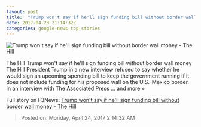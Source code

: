 ```yaml
---
layout: post
title:  "Trump won't say if he'll sign funding bill without border wall money - The Hill"
date: 2017-04-23 21:14:32Z
categories: google-news-top-stories
---
```


![Trump won't say if he'll sign funding bill without border wall money - The Hill](http://thehill.com/sites/default/files/article_images/trumpdonald1_041717getty.jpg)

The Hill Trump won't say if he'll sign funding bill without border wall money The Hill President Trump in a new interview refused to say whether he would sign an upcoming spending bill to keep the government running if it does not include funding for his proposed wall on the U.S.-Mexico border. In an interview with The Associated Press ... and more »


Full story on F3News: [Trump won't say if he'll sign funding bill without border wall money - The Hill](http://www.f3nws.com/n/VDErKG)

> Posted on: Monday, April 24, 2017 2:14:32 AM
